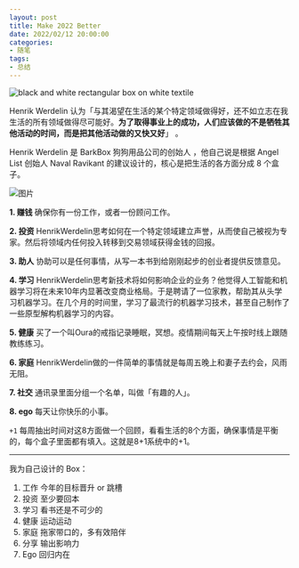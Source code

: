 ```yaml
---
layout: post
title: Make 2022 Better
date: 2022/02/12 20:00:00
categories:
- 随笔
tags:
- 总结
---
```


![black and white rectangular box on white textile](https://pics.naaln.com/blog/2022-02-15-f7038f.1&ixid=MnwxMjA3fDB8MHxwaG90by1wYWdlfHx8fGVufDB8fHx8&auto=format&fit=crop&w=1000&q=80-basicBlog)

Henrik Werdelin 认为「与其渴望在生活的某个特定领域做得好，还不如立志在我生活的所有领域做得尽可能好。**为了取得事业上的成功，人们应该做的不是牺牲其他活动的时间，而是把其他活动做的又快又好**」 。

Henrik Werdelin 是 BarkBox 狗狗用品公司的创始人 ，他自己说是根据 Angel List 创始人 Naval Ravikant 的建议设计的，核心是把生活的各方面分成 8 个盒子。

![图片](https://pics.naaln.com/blog/2022-02-12-b50b5d-basicBlog)



**1. 赚钱**
确保你有一份工作，或者一份顾问工作。

**2. 投资**
HenrikWerdelin思考如何在一个特定领域建立声誉，从而使自己被视为专家。然后将领域内任何投入转移到交易领域获得金钱的回报。

**3. 助人**
协助可以是任何事情，从写一本书到给刚刚起步的创业者提供反馈意见。

**4. 学习**
HenrikWerdelin思考新技术将如何影响企业的业务？他觉得人工智能和机器学习将在未来10年内显著改变商业格局。于是聘请了一位家教，帮助其从头学习机器学习。在几个月的时间里，学习了最流行的机器学习技术，甚至自己制作了一些原型解构机器学习的内容。

**5. 健康**
买了一个叫Oura的戒指记录睡眠，冥想。疫情期间每天上午按时线上跟随教练练习。

**6. 家庭**
HenrikWerdelin做的一件简单的事情就是每周五晚上和妻子去约会，风雨无阻。

**7. 社交**
通讯录里面分组一个名单，叫做「有趣的人」。

**8. ego**
每天让你快乐的小事。

 `+1`
每周抽出时间对这8方面做一个回顾，看看生活的8个方面，确保事情是平衡的，每个盒子里面都有填入。这就是8+1系统中的+1。

---

我为自己设计的 Box：

1. 工作
   今年的目标晋升 or 跳槽
2. 投资
   至少要回本
3. 学习 
   看书还是不可少的
4. 健康
   运动运动
5. 家庭
   拖家带口的，多有效陪伴
6. 分享
   输出影响力
7. Ego
   回归内在